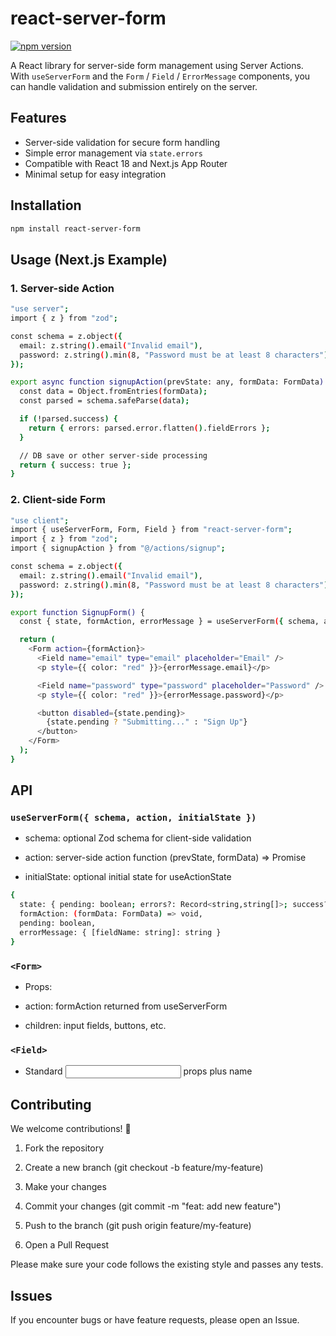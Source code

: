 # react-server-form

[![npm version](https://badgen.net/npm/v/react-server-form)](https://www.npmjs.com/package/react-server-form)

A React library for server-side form management using Server Actions.  
With `useServerForm` and the `Form` / `Field` / `ErrorMessage` components, you can handle validation and submission entirely on the server.



## Features

- Server-side validation for secure form handling
- Simple error management via `state.errors`
- Compatible with React 18 and Next.js App Router
- Minimal setup for easy integration



## Installation

```bash
npm install react-server-form

```



## Usage (Next.js Example)

### 1. Server-side Action

```bash
"use server";
import { z } from "zod";

const schema = z.object({
  email: z.string().email("Invalid email"),
  password: z.string().min(8, "Password must be at least 8 characters"),
});

export async function signupAction(prevState: any, formData: FormData) {
  const data = Object.fromEntries(formData);
  const parsed = schema.safeParse(data);

  if (!parsed.success) {
    return { errors: parsed.error.flatten().fieldErrors };
  }

  // DB save or other server-side processing
  return { success: true };
}
```

### 2. Client-side Form

```bash
"use client";
import { useServerForm, Form, Field } from "react-server-form";
import { z } from "zod";
import { signupAction } from "@/actions/signup";

const schema = z.object({
  email: z.string().email("Invalid email"),
  password: z.string().min(8, "Password must be at least 8 characters"),
});

export function SignupForm() {
  const { state, formAction, errorMessage } = useServerForm({ schema, action: signupAction });

  return (
    <Form action={formAction}>
      <Field name="email" type="email" placeholder="Email" />
      <p style={{ color: "red" }}>{errorMessage.email}</p>

      <Field name="password" type="password" placeholder="Password" />
      <p style={{ color: "red" }}>{errorMessage.password}</p>

      <button disabled={state.pending}>
        {state.pending ? "Submitting..." : "Sign Up"}
      </button>
    </Form>
  );
}
```


## API

### `useServerForm({ schema, action, initialState })`

- schema: optional Zod schema for client-side validation

- action: server-side action function (prevState, formData) => Promise<any>

- initialState: optional initial state for useActionState

```bash
{
  state: { pending: boolean; errors?: Record<string,string[]>; success?: boolean },
  formAction: (formData: FormData) => void,
  pending: boolean,
  errorMessage: { [fieldName: string]: string }
}
```

### `<Form>`

- Props:

 - action: formAction returned from useServerForm

 - children: input fields, buttons, etc.

### `<Field>`

- Standard <input> props plus name


## Contributing

We welcome contributions! 🎉

1. Fork the repository

2. Create a new branch (git checkout -b feature/my-feature)

3. Make your changes

4. Commit your changes (git commit -m "feat: add new feature")

3. Push to the branch (git push origin feature/my-feature)

4. Open a Pull Request

Please make sure your code follows the existing style and passes any tests.


## Issues

If you encounter bugs or have feature requests, please open an Issue.
